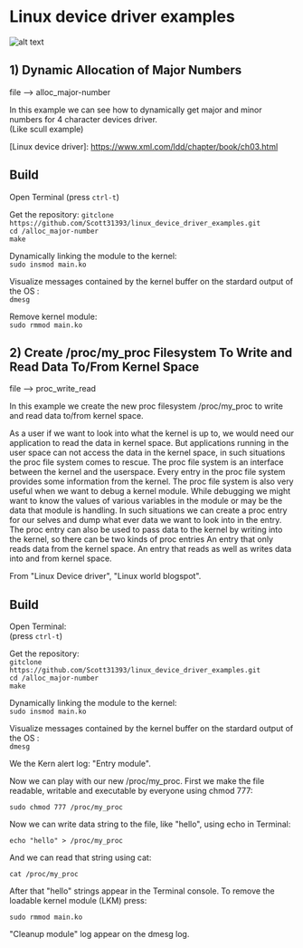# Linux device driver examples


![alt text](https://lwn.net/Kernel/LDD3/cover.gif)

## 1) Dynamic Allocation of Major Numbers

file --> alloc_major-number<br />

In this example we can see how to dynamically get major and minor numbers for 4 character devices driver. <br />
(Like scull example)

[Linux device driver]: https://www.xml.com/ldd/chapter/book/ch03.html <br />

## Build

Open Terminal (press `ctrl-t`)<br />

Get the repository:
`gitclone https://github.com/Scott31393/linux_device_driver_examples.git`<br />
`cd /alloc_major-number` <br /> 
`make` <br />

Dynamically linking the module to the kernel:<br />
`sudo insmod main.ko`<br />


Visualize messages contained by the kernel buffer on the stardard output of the OS :<br />
`dmesg`<br />


Remove kernel module:<br />
`sudo rmmod main.ko`<br />

## 2) Create /proc/my_proc Filesystem To Write and Read Data To/From Kernel Space

file --> proc_write_read <br />

In this example we create the new proc filesystem /proc/my_proc to write and read data to/from kernel space. <br />

As a user if we want to look into what the kernel is up to, we would need our application to read the data in kernel space.
But applications running in the user space can not access the data in the kernel space, in such situations the proc file system comes to rescue.
The proc file system is an interface between the kernel and the userspace. Every entry in the proc file system provides some information from the kernel.
The proc file system is also very useful when we want to debug a kernel module. While debugging we might want to know the values of various variables in
the module or may be the data that module is handling. In such situations we can create a proc entry for our selves and dump what ever data we want to 
look into in the entry.
The proc entry can also be used to pass data to the kernel by writing into the kernel, so there can be two kinds of proc entries
An entry that only reads data from the kernel space. An entry that reads as well as writes data into and from kernel space.

From "Linux Device driver", "Linux world blogspot".


## Build

Open Terminal: <br /> (press `ctrl-t`)<br />

Get the repository:<br />
`gitclone https://github.com/Scott31393/linux_device_driver_examples.git`<br />
`cd /alloc_major-number` <br /> 
`make` <br />

Dynamically linking the module to the kernel:<br />
`sudo insmod main.ko`<br />


Visualize messages contained by the kernel buffer on the stardard output of the OS :<br />
`dmesg`<br />

We the Kern alert log: "Entry module".<br />

Now we can play with our new /proc/my_proc. First we make the file readable, writable and executable by everyone using chmod 777: <br /> 

`sudo chmod 777 /proc/my_proc`

Now we can write data string to the file, like "hello", using echo in Terminal:

`echo "hello" > /proc/my_proc` 

And we can read that string using cat:

`cat /proc/my_proc`

After that "hello" strings appear in the Terminal console. To remove the loadable kernel module (LKM) press:

`sudo rmmod main.ko`

"Cleanup module" log appear on the dmesg log.

